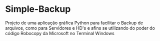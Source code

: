 # Simple-Backup
 Projeto de uma aplicação gráfica Python para facilitar o Backup de arquivos, como para Servidores e HD's e afins se utilizando do poder do código Robocopy da Microsoft no Terminal Windows
